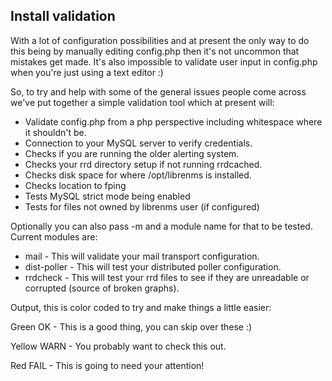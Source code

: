 Install validation
------------------

With a lot of configuration possibilities and at present the only way to do this being by manually editing config.php then it's not
uncommon that mistakes get made. It's also impossible to validate user input in config.php when you're just using a text editor :)

So, to try and help with some of the general issues people come across we've put together a simple validation tool which at present will:

 - Validate config.php from a php perspective including whitespace where it shouldn't be.
 - Connection to your MySQL server to verify credentials.
 - Checks if you are running the older alerting system.
 - Checks your rrd directory setup if not running rrdcached.
 - Checks disk space for where /opt/librenms is installed.
 - Checks location to fping
 - Tests MySQL strict mode being enabled
 - Tests for files not owned by librenms user (if configured)

Optionally you can also pass -m and a module name for that to be tested. Current modules are:

 - mail - This will validate your mail transport configuration.
 - dist-poller - This will test your distributed poller configuration.
 - rrdcheck - This will test your rrd files to see if they are unreadable or corrupted (source of broken graphs).

Output, this is color coded to try and make things a little easier:

Green OK - This is a good thing, you can skip over these :)

Yellow WARN - You probably want to check this out.

Red FAIL - This is going to need your attention!
